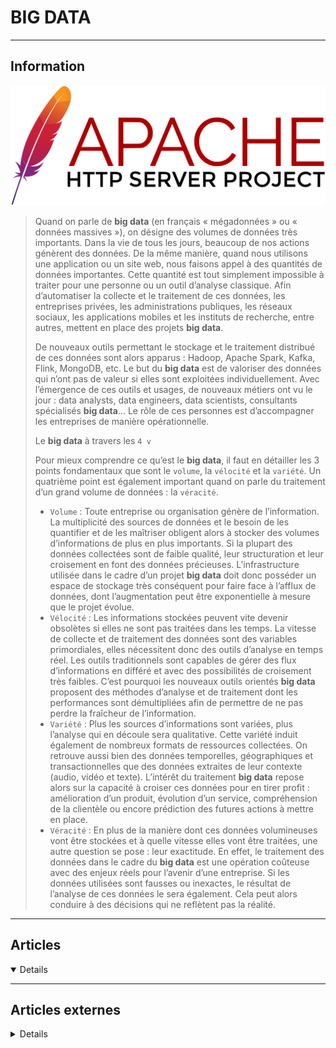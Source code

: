 # BIG DATA
---

## <i class="fa-solid fa-hashtag"></i> Information


![Logo](../_media/apps/apache_http_server/apache_http_server_logo.svg ':size=250 :no-zoom')

> <i class="fa-solid fa-quote-left"></i> Quand on parle de **big data** (en français « mégadonnées » ou « données massives »), on désigne des volumes de données très importants. Dans la vie de tous les jours, beaucoup de nos actions génèrent des données. De la même manière, quand nous utilisons une application ou un site web, nous faisons appel à des quantités de données importantes. Cette quantité est tout simplement impossible à traiter pour une personne ou un outil d’analyse classique. Afin d’automatiser la collecte et le traitement de ces données, les entreprises privées, les administrations publiques, les réseaux sociaux, les applications mobiles et les instituts de recherche, entre autres, mettent en place des projets **big data**.
>
> De nouveaux outils permettant le stockage et le traitement distribué de ces données sont alors apparus :  Hadoop, Apache Spark, Kafka, Flink, MongoDB, etc. Le but du **big data** est de valoriser des données qui n’ont pas de valeur si elles sont exploitées individuellement. Avec l’émergence de ces outils et usages, de nouveaux métiers ont vu le jour : data analysts, data engineers, data scientists, consultants spécialisés **big data**... Le rôle de ces personnes est d’accompagner les entreprises de manière opérationnelle.
> 
> Le **big data** à travers les `4 v`
>
> Pour mieux comprendre ce qu’est le **big data**, il faut en détailler les 3 points fondamentaux que sont le `volume`, la `vélocité` et la `variété`. Un quatrième point est également important quand on parle du traitement d’un grand volume de données : la `véracité`.
>
> - `Volume` : Toute entreprise ou organisation génère de l’information. La multiplicité des sources de données et le besoin de les quantifier et de les maîtriser obligent alors à stocker des volumes d’informations de plus en plus importants. Si la plupart des données collectées sont de faible qualité, leur structuration et leur croisement en font des données précieuses. L’infrastructure utilisée dans le cadre d’un projet **big data** doit donc posséder un espace de stockage très conséquent pour faire face à l’afflux de données, dont l’augmentation peut être exponentielle à mesure que le projet évolue.
> - `Vélocité` : Les informations stockées peuvent vite devenir obsolètes si elles ne sont pas traitées dans les temps. La vitesse de collecte et de traitement des données sont des variables primordiales, elles nécessitent donc des outils d’analyse en temps réel. Les outils traditionnels sont capables de gérer des flux d’informations en différé et avec des possibilités de croisement très faibles. C’est pourquoi les nouveaux outils orientés **big data** proposent des méthodes d’analyse et de traitement dont les performances sont démultipliées afin de permettre de ne pas perdre la fraîcheur de l’information.
> - `Variété` : Plus les sources d’informations sont variées, plus l’analyse qui en découle sera qualitative. Cette variété induit également de nombreux formats de ressources collectées. On retrouve aussi bien des données temporelles, géographiques et transactionnelles que des données extraites de leur contexte (audio, vidéo et texte). L’intérêt du traitement **big data** repose alors sur la capacité à croiser ces données pour en tirer profit : amélioration d’un produit, évolution d’un service, compréhension de la clientèle ou encore prédiction des futures actions à mettre en place.
> - `Véracité` : En plus de la manière dont ces données volumineuses vont être stockées et à quelle vitesse elles vont être traitées, une autre question se pose : leur exactitude. En effet, le traitement des données dans le cadre du **big data** est une opération coûteuse avec des enjeux réels pour l’avenir d’une entreprise. Si les données utilisées sont fausses ou inexactes, le résultat de l’analyse de ces données le sera également. Cela peut alors conduire à des décisions qui ne reflètent pas la réalité. <i class="fa-solid fa-quote-left fa-rotate-180"></i>

---

## <i class="fa-regular fa-newspaper"></i> Articles

<details open>

</details>

---

## <i class="fa-solid fa-glasses"></i> Articles externes

<details>

- [How we seamlessly migrated high volume real-time streaming traffic from one service to another with zero data loss and duplication](https://engineering.grab.com/seamless-migration)
- [Building a modern Data Warehouse from scratch](https://rihab-feki.medium.com/building-a-modern-data-warehouse-from-scratch-d18d346a7118)
- [Top 15 ETL tools in 2024](https://medium.owox.com/top-15-etl-tools-in-2023-1e0a87bb299f)
- [What is Data Pipeline?](https://youtu.be/kGT4PcTEPP8) (youtube)
- [10 Robust Enterprise-Grade ELT Tools To Collect Loads of Data](https://dzone.com/articles/10-robust-enterprise-grade-elt-tools-to-collect-lo)
- [Big Data : définition, technologies, utilisations, formations](https://datascientest.com/big-data-tout-savoir)
- [Big data avec awk](https://connect.ed-diamond.com/GNU-Linux-Magazine/glmf-220/big-data-avec-awk)
- [Big-Data Project Guidelines](https://dzone.com/articles/bigdata-projects-guidelines)
- [Bonnes pratiques pour votre stratégie en matière de Big Data](https://blog.ostraca.fr/bonnes-pratiques-pour-votre-strategie-en-matiere-de-big-data/)
- [Build a Plagiarism Checker Using Machine Learning](https://dzone.com/articles/build-a-plagiarism-checker-using-machine-learning)
- [Building Data Platforms — The ETL bias](/bigdata/temp01)
- [Cloud Data Warehouse Comparison: Redshift vs. BigQuery vs. Azure vs. Snowflake for Real-Time Workloads](https://dzone.com/articles/cloud-data-warehouse-comparison-redshift-vs-bigque)
- [Complete Guide to Predictive Analytics and Big Data Analytics](https://dzone.com/articles/complete-guide-to-predictive-analytics-and-big-dat)
- [Définition : Qu’est-ce que le Big Data ?](https://www.lebigdata.fr/definition-big-data)
- [How to clean quantitative user data — a visual guide](https://uxdesign.cc/how-to-clean-quantitative-user-data-a-visual-guide-854ef1f5705d)
- [How to design a system to scale to your first 100 million users](https://levelup.gitconnected.com/how-to-design-a-system-to-scale-to-your-first-100-million-users-4450a2f9703d)
- [Interactive Exploratory Data Analysis](https://towardsdatascience.com/interactive-exploratory-data-analysis-259e62fed295)
- [Les six V du Big Data : exploitez pleinement votre base de données](https://blog.ostraca.fr/les-six-v-du-big-data-exploitez-pleinement-votre-base-de-donnees/)
- [Preventing and Fixing Bad Data in Event Streams (Part 1)](https://dzone.com/articles/preventing-and-fixing-bad-data-in-event-streams)
- [Qu’est-ce que le Big Data ?](https://www.oracle.com/fr/big-data/what-is-big-data/)
- [Qu’est-ce que le big data ?](https://www.ovhcloud.com/fr/public-cloud/big-data-definition/)
- [The Beginner’s Guide to the Modern Data Stack](https://towardsdatascience.com/the-beginners-guide-to-the-modern-data-stack-d1c54bd1793e)

</details>
